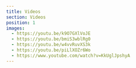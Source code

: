 ```yaml
---
title: Videos
section: Videos
position: 1
images:
  - https://youtu.be/k9O7GXlVoJE
  - https://youtu.be/bmiS3wblRg0
  - https://youtu.be/w4vvRuvXS3k
  - https://youtu.be/piLlXOZr6Wo
  - https://www.youtube.com/watch?v=KkUglJpshyA
---
```

